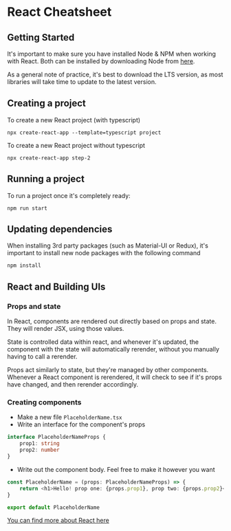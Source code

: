 # React Cheatsheet
## Getting Started
It's important to make sure you have installed Node & NPM when working with React. Both can be installed by downloading Node from [here](https://nodejs.org/en/download/).

As a general note of practice, it's best to download the LTS version, as most libraries will take time to update to the latest version.
## Creating a project
To create a new React project (with typescript)
```
npx create-react-app --template=typescript project
```

To create a new React project without typescript
```
npx create-react-app step-2
```

## Running a project
To run a project once it's completely ready:
```
npm run start
```

## Updating dependencies
When installing 3rd party packages (such as Material-UI or Redux), it's important to install new node packages with the following command 
```
npm install
```

## React and Building UIs
### Props and state
In React, components are rendered out directly based on props and state. They will render JSX, using those values.

State is controlled data within react, and whenever it's updated, the component with the state will automatically rerender, without you manually having to call a rerender.

Props act similarly to state, but they're managed by other components. Whenever a React component is rerendered, it will check to see if it's props have changed, and then rerender accordingly.

### Creating components
- Make a new file `PlaceholderName.tsx`
- Write an interface for the component's props
```typescript
interface PlaceholderNameProps {
    prop1: string
    prop2: number
}
```

- Write out the component body. Feel free to make it however you want
```typescript jsx
const PlaceholderName = (props: PlaceholderNameProps) => {
    return <h1>Hello! prop one: {props.prop1}, prop two: {props.prop2}</h1>
}

export default PlaceholderName
```

[You can find more about React here](https://beta.reactjs.org/learn)